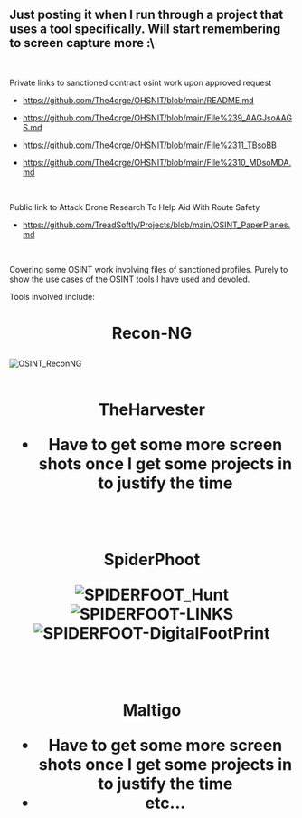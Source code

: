 ## Just posting it when I run through a project that uses a tool specifically. Will start remembering to screen capture more :\ 
<br>

<p>Private links to sanctioned contract osint work upon approved request</p>

 
- https://github.com/The4orge/OHSNIT/blob/main/README.md

 
- https://github.com/The4orge/OHSNIT/blob/main/File%239_AAGJsoAAGS.md </p>

 
- https://github.com/The4orge/OHSNIT/blob/main/File%2311_TBsoBB
 
- https://github.com/The4orge/OHSNIT/blob/main/File%2310_MDsoMDA.md
<br>

Public link to Attack Drone Research To Help Aid With Route Safety
  - https://github.com/TreadSoftly/Projects/blob/main/OSINT_PaperPlanes.md
<br>

Covering some OSINT work involving files of sanctioned profiles.
Purely to show the use cases of the OSINT tools I have used and devoled. 

Tools involved include:
<h1 align='center'>
 
**Recon-NG**
</h1> 

![OSINT_ReconNG](https://github.com/TreadSoftly/Projects/assets/121847455/3b38554f-5a5c-4fe8-b8c6-1843cac82564)
<br>
<br>

<h1 align='center'>

 <p>
  
  **TheHarvester**
  </p>
  <p>
  
  - Have to get some more screen shots once I get some projects in to justify the time 
   </p>
</h1>
 <br>
  <br>

<h1 align='center'>

 SpiderPhoot

![SPIDERFOOT_Hunt](https://github.com/TreadSoftly/Projects/assets/121847455/8d99e429-8442-48cb-8eca-4bc1e9f40bcd)
![SPIDERFOOT-LINKS](https://github.com/TreadSoftly/Projects/assets/121847455/07e9c9d4-be52-4782-bf2c-95091a2a2858)
![SPIDERFOOT-DigitalFootPrint](https://github.com/TreadSoftly/Projects/assets/121847455/dd53fa53-ef01-4d50-ba42-a9715c01dfe6)

</h1>
 <br>
<br>

<h1 align='center'>

 Maltigo
 - Have to get some more screen shots once I get some projects in to justify the time   
 - etc...
</h1>
